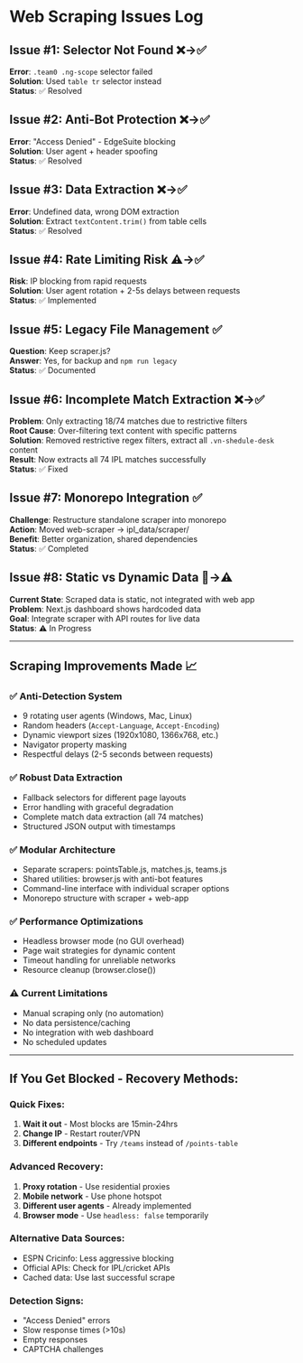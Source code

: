 # Web Scraping Issues Log

## Issue #1: Selector Not Found ❌→✅
**Error**: `.team0 .ng-scope` selector failed  
**Solution**: Used `table tr` selector instead  
**Status**: ✅ Resolved

## Issue #2: Anti-Bot Protection ❌→✅
**Error**: "Access Denied" - EdgeSuite blocking  
**Solution**: User agent + header spoofing  
**Status**: ✅ Resolved

## Issue #3: Data Extraction ❌→✅
**Error**: Undefined data, wrong DOM extraction  
**Solution**: Extract `textContent.trim()` from table cells  
**Status**: ✅ Resolved

## Issue #4: Rate Limiting Risk ⚠️→✅
**Risk**: IP blocking from rapid requests  
**Solution**: User agent rotation + 2-5s delays between requests  
**Status**: ✅ Implemented

## Issue #5: Legacy File Management ✅
**Question**: Keep scraper.js?  
**Answer**: Yes, for backup and `npm run legacy`  
**Status**: ✅ Documented

## Issue #6: Incomplete Match Extraction ❌→✅
**Problem**: Only extracting 18/74 matches due to restrictive filters  
**Root Cause**: Over-filtering text content with specific patterns  
**Solution**: Removed restrictive regex filters, extract all `.vn-shedule-desk` content  
**Result**: Now extracts all 74 IPL matches successfully  
**Status**: ✅ Fixed

## Issue #7: Monorepo Integration ✅
**Challenge**: Restructure standalone scraper into monorepo  
**Action**: Moved web-scraper → ipl_data/scraper/  
**Benefit**: Better organization, shared dependencies  
**Status**: ✅ Completed

## Issue #8: Static vs Dynamic Data 🔄→⚠️
**Current State**: Scraped data is static, not integrated with web app  
**Problem**: Next.js dashboard shows hardcoded data  
**Goal**: Integrate scraper with API routes for live data  
**Status**: ⚠️ In Progress

---

## Scraping Improvements Made 📈

### ✅ **Anti-Detection System**
- 9 rotating user agents (Windows, Mac, Linux)
- Random headers (`Accept-Language`, `Accept-Encoding`)  
- Dynamic viewport sizes (1920x1080, 1366x768, etc.)
- Navigator property masking
- Respectful delays (2-5 seconds between requests)

### ✅ **Robust Data Extraction** 
- Fallback selectors for different page layouts
- Error handling with graceful degradation
- Complete match data extraction (all 74 matches)
- Structured JSON output with timestamps

### ✅ **Modular Architecture**
- Separate scrapers: pointsTable.js, matches.js, teams.js
- Shared utilities: browser.js with anti-bot features  
- Command-line interface with individual scraper options
- Monorepo structure with scraper + web-app

### ✅ **Performance Optimizations**
- Headless browser mode (no GUI overhead)
- Page wait strategies for dynamic content
- Timeout handling for unreliable networks
- Resource cleanup (browser.close())

### ⚠️ **Current Limitations**
- Manual scraping only (no automation)  
- No data persistence/caching
- No integration with web dashboard
- No scheduled updates

---

## If You Get Blocked - Recovery Methods:

### Quick Fixes:
1. **Wait it out** - Most blocks are 15min-24hrs
2. **Change IP** - Restart router/VPN
3. **Different endpoints** - Try `/teams` instead of `/points-table`

### Advanced Recovery:
1. **Proxy rotation** - Use residential proxies
2. **Mobile network** - Use phone hotspot
3. **Different user agents** - Already implemented
4. **Browser mode** - Use `headless: false` temporarily

### Alternative Data Sources:
- ESPN Cricinfo: Less aggressive blocking
- Official APIs: Check for IPL/cricket APIs
- Cached data: Use last successful scrape

### Detection Signs:
- "Access Denied" errors
- Slow response times (>10s)
- Empty responses
- CAPTCHA challenges
